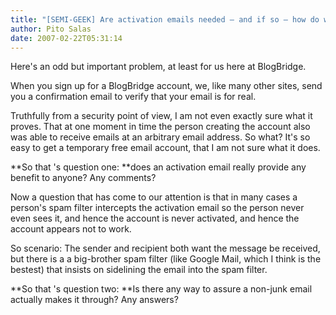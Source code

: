 ```yaml
---
title: "[SEMI-GEEK] Are activation emails needed – and if so – how do we convince you they aren’t spam?"
author: Pito Salas
date: 2007-02-22T05:31:14
---
```




Here's an odd but important problem, at least for us here at BlogBridge.

When you sign up for a BlogBridge account, we, like many other sites, send you
a confirmation email to verify that your email is for real.

Truthfully from a security point of view, I am not even exactly sure what it
proves. That at one moment in time the person creating the account also was
able to receive emails at an arbitrary email address. So what? It's so easy to
get a temporary free email account, that I am not sure what it does.

**So that 's question one: **does an activation email really provide any
benefit to anyone? Any comments?

Now a question that has come to our attention is that in many cases a person's
spam filter intercepts the activation email so the person never even sees it,
and hence the account is never activated, and hence the account appears not to
work.

So scenario: The sender and recipient both want the message be received, but
there is a a big-brother spam filter (like Google Mail, which I think is the
bestest) that insists on sidelining the email into the spam filter.

**So that 's question two: **Is there any way to assure a non-junk email
actually makes it through? Any answers?


